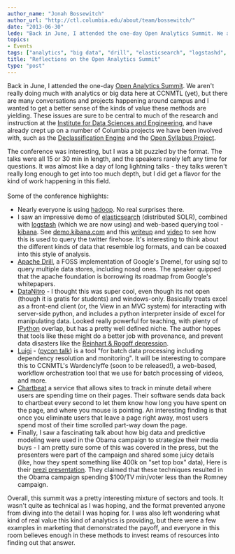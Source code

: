 ```yaml
---
author_name: "Jonah Bossewitch"
author_url: "http://ctl.columbia.edu/about/team/bossewitch/"
date: "2013-06-30"
lede: "Back in June, I attended the one-day Open Analytics Summit. We aren't really doing much with analytics or big data here at CCNMTL (yet), but there are many conversations and projects happening around campus and I wanted to get a better sense of the kinds of value these methods are yielding."
topics: 
- Events
tags: ["analytics", "big data", "drill", "elasticsearch", "logstashd", "python"]
title: "Reflections on the Open Analytics Summit"
type: "post"
---
```


<p>Back in June, I attended the one-day <a href="http://www.openanalyticssummit.com/">Open Analytics Summit</a>.  We aren't really doing much with analytics or big data here at <span class="caps">CCNMTL </span>(yet), but there are many conversations and projects happening around campus and I wanted to get a better sense of the kinds of value these methods are yielding. These issues are sure to be central to much of the research and instruction at the <a href="http://idse.columbia.edu">Institute for Data Sciences and Engineering</a>, and have already crept up on a number of Columbia projects we have been involved with, such as the <a href="http://www.declassification-engine.org/">Declassification Engine</a> and the <a href="http://opensyllabusproject.org/">Open Syllabus Project</a>.</p>

<!--more-->

<p>The conference was interesting, but I was a bit puzzled by the format. The talks were all 15 or 30 min in length, and the speakers rarely left any time for questions.  It was almost like a day of long lightning talks - they talks weren't really long enough to get into too much depth, but I did get a flavor for the kind of work happening in this field.<br /> <br />Some of the conference highlights: </p>


<ul>
<li>Nearly everyone is using <a href="http://hadoop.apache.org/">hadoop</a>.  No real surprises there.</li>
<li>I saw an impressive demo of <a href="http://www.elasticsearch.org/">elasticsearch</a> (distributed <span class="caps">SOLR</span>), combined with <a href="http://logstash.net/">logstash</a> (which we are now using) and web-based querying tool - <a href="http://kibana.org/">kibana</a>.  See <a href="http://demo.kibana.org">demo.kibana.com</a> and this <a href="http://spredzy.wordpress.com/2013/01/25/powerful-analysis-tool-using-logstash-elasticsearch-kibana/">writeup</a> and <a href="http://www.youtube.com/watch?feature=player_embedded&amp;v=lFGghofKfyM%23">video</a> to see how this is used to query the twitter firehose.  It's interesting to think about the different kinds of data that resemble log formats, and can be coaxed into this style of analysis.</li>
<li><a href="http://incubator.apache.org/drill/">Apache Drill</a>, a <span class="caps">FOSS </span>implementation of Google's Dremel, for using sql to query multiple data stores, including nosql ones. The speaker quipped that the apache foundation is borrowing its roadmap from Google's whitepapers.</li>
<li><a href="https://datanitro.com/">DataNitro</a> - I thought this was super cool, even though its not open (though it is gratis for students) and windows-only.  Basically treats excel as a front-end client (or, the View in an <span class="caps">MVC </span>system) for interacting with server-side python, and includes a python interpreter inside of excel for manipulating data.  Looked really powerful for teaching, with plenty of <a href="http://ipython.org/">IPython</a> overlap, but has a pretty well defined niche. The author hopes that tools like these might do a better job with provenance, and prevent data disasters like the <a href="http://www.nytimes.com/2013/04/19/opinion/krugman-the-excel-depression.html?_r=0">Reinhart &amp; Rogoff depression</a>.</li>
<li><a href="https://github.com/spotify/luigi">Luigi</a> - (<a href="http://vimeo.com/63435580">pycon talk</a>) is a tool  "for batch data processing including dependency resolution and monitoring". It will  be interesting to compare this to <span class="caps">CCNMTL'</span>s Wardenclyffe (soon to be released!), a web-based, workflow orchestration tool that we use for batch processing of videos, and more.</li>
<li><a href="https://chartbeat.com/">Chartbeat</a> a service that allows sites to track in minute detail where users are spending time on their pages. Their software sends data back to chartbeat every second to let them know how long you have spent on the page, and where you mouse is pointing.  An interesting finding is that once you eliminate users that leave a page right away, most users spend most of their time scrolled part-way down the page. </li>
<li>Finally, I saw a fascinating talk about how big data and predictive modeling were used in the Obama campaign to strategize their media buys - I am pretty sure some of this was covered in the press, but the presenters were part of the campaign and shared some juicy details (like, how they spent something like 400k on "set top box" data), Here is their <a href="http://prezi.com/29n_72lxyyh0/how-open-data-and-predictive-modeling-were-used-in-the-2012-obama-campaign/?utm_campaign=share&amp;utm_medium=copy">prezi presentation</a>. They claimed that these techniques resulted in the Obama campaign spending $100/TV min/voter less than the Romney campaign.</li>
</ul>



<p>Overall, this summit was a pretty interesting mixture of sectors and tools. It wasn't quite as technical as I was hoping, and the format prevented anyone from diving into the detail I was hoping for. I was also left wondering what kind of real value this kind of analytics is providing, but there were a few examples in marketing that demonstrated the payoff, and everyone in this room believes enough in these methods to invest reams of resources into finding out that answer. </p>
